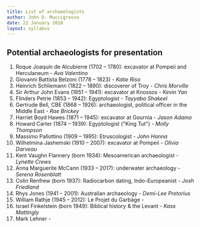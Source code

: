 ```yaml
---
title: List of archaeologists
author: John D. Muccigrosso
date: 22 January 2018
layout: syllabus
---
```


## Potential archaeologists for presentation

1. Roque Joaquín de Alcubierre (1702 – 1780): excavator at Pompeii and Herculaneum - *Ava Valentino*
1. Giovanni Battista Belzoni (1778 – 1823) - *Katie Riso*
1. Heinrich Schliemann (1822 – 1890): discoverer of Troy - *Chris Morville*
1. Sir Arthur John Evans (1851 – 1941): excavator at Knossos - *Kevin Yan*
1. Flinders Petrie (1853 – 1942): Egyptologist - *Tayyaba Shakeel*
1. Gertrude Bell, CBE (1868 – 1926): archaeologist, political officer in the Middle East - *Rae Brickey*
1. Harriet Boyd Hawes (1871 – 1945): excavator at Gournia - *Jason Adamo*
1. Howard Carter (1874 – 1939): Egyptologist ("King Tut") - *Molly Thompson*
1. Massimo Pallottino (1909 – 1995): Etruscologist - *John Hanna*
1. Wilhelmina Jashemski (1910 – 2007): excavator at Pompeii - *Olivia Darveau*
1. Kent Vaughn Flannery (born 1934): Mesoamerican archaeologist - *Lynette Crews*
1. Anna Marguerite McCann (1933 – 2017): underwater archaeology - *Serena Rosenblatt*
1. Colin Renfrew (born 1937): Radiocarbon dating, Indo-Europeanist - *Josh Friedland*
1. Rhys Jones (1941 – 2001): Australian archaeology - *Demi-Lee Pretorius*
1. William Rathje (1945 – 2012): Le Projet du Garbàge -
1. Israel Finkelstein (born 1949): Biblical history & the Levant - *Kass Mattingly*
1. Mark Lehner -

